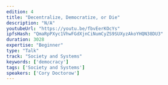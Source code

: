 ```yaml
---
edition: 4
title: "Decentralize, Democratize, or Die"
description: "N/A"
youtubeUrl: "https://youtu.be/fbvEerKOcYs"
ipfsHash: "QmaRpPXyc1VhwFGdXjnCiNumCyZS9SUXyzAkoYHQN38DU3"
duration: 3028
expertise: "Beginner"
type: "Talk"
track: "Society and Systems"
keywords: ['democracy']
tags: ['Society and Systems']
speakers: ['Cory Doctorow']
---
```

